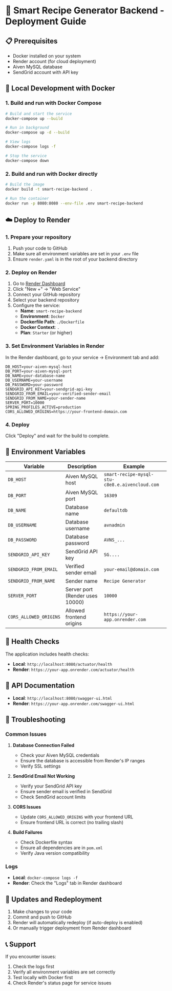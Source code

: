 # 🚀 Smart Recipe Generator Backend - Deployment Guide

## 📋 Prerequisites

- Docker installed on your system
- Render account (for cloud deployment)
- Aiven MySQL database
- SendGrid account with API key

## 🐳 Local Development with Docker

### 1. Build and run with Docker Compose
```bash
# Build and start the service
docker-compose up --build

# Run in background
docker-compose up -d --build

# View logs
docker-compose logs -f

# Stop the service
docker-compose down
```

### 2. Build and run with Docker directly
```bash
# Build the image
docker build -t smart-recipe-backend .

# Run the container
docker run -p 8080:8080 --env-file .env smart-recipe-backend
```

## ☁️ Deploy to Render

### 1. Prepare your repository
1. Push your code to GitHub
2. Make sure all environment variables are set in your `.env` file
3. Ensure `render.yaml` is in the root of your backend directory

### 2. Deploy on Render
1. Go to [Render Dashboard](https://dashboard.render.com)
2. Click "New +" → "Web Service"
3. Connect your GitHub repository
4. Select your backend repository
5. Configure the service:
   - **Name**: `smart-recipe-backend`
   - **Environment**: `Docker`
   - **Dockerfile Path**: `./Dockerfile`
   - **Docker Context**: `.`
   - **Plan**: `Starter` (or higher)

### 3. Set Environment Variables in Render
In the Render dashboard, go to your service → Environment tab and add:

```
DB_HOST=your-aiven-mysql-host
DB_PORT=your-aiven-mysql-port
DB_NAME=your-database-name
DB_USERNAME=your-username
DB_PASSWORD=your-password
SENDGRID_API_KEY=your-sendgrid-api-key
SENDGRID_FROM_EMAIL=your-verified-sender-email
SENDGRID_FROM_NAME=your-sender-name
SERVER_PORT=10000
SPRING_PROFILES_ACTIVE=production
CORS_ALLOWED_ORIGINS=https://your-frontend-domain.com
```

### 4. Deploy
Click "Deploy" and wait for the build to complete.

## 🔧 Environment Variables

| Variable | Description | Example |
|----------|-------------|---------|
| `DB_HOST` | Aiven MySQL host | `smart-recipe-mysql-stu-c8e8.e.aivencloud.com` |
| `DB_PORT` | Aiven MySQL port | `16309` |
| `DB_NAME` | Database name | `defaultdb` |
| `DB_USERNAME` | Database username | `avnadmin` |
| `DB_PASSWORD` | Database password | `AVNS_...` |
| `SENDGRID_API_KEY` | SendGrid API key | `SG....` |
| `SENDGRID_FROM_EMAIL` | Verified sender email | `your-email@domain.com` |
| `SENDGRID_FROM_NAME` | Sender name | `Recipe Generator` |
| `SERVER_PORT` | Server port (Render uses 10000) | `10000` |
| `CORS_ALLOWED_ORIGINS` | Allowed frontend origins | `https://your-app.onrender.com` |

## 🏥 Health Checks

The application includes health checks:
- **Local**: `http://localhost:8080/actuator/health`
- **Render**: `https://your-app.onrender.com/actuator/health`

## 📖 API Documentation

- **Local**: `http://localhost:8080/swagger-ui.html`
- **Render**: `https://your-app.onrender.com/swagger-ui.html`

## 🐛 Troubleshooting

### Common Issues

1. **Database Connection Failed**
   - Check your Aiven MySQL credentials
   - Ensure the database is accessible from Render's IP ranges
   - Verify SSL settings

2. **SendGrid Email Not Working**
   - Verify your SendGrid API key
   - Ensure sender email is verified in SendGrid
   - Check SendGrid account limits

3. **CORS Issues**
   - Update `CORS_ALLOWED_ORIGINS` with your frontend URL
   - Ensure frontend URL is correct (no trailing slash)

4. **Build Failures**
   - Check Dockerfile syntax
   - Ensure all dependencies are in `pom.xml`
   - Verify Java version compatibility

### Logs
- **Local**: `docker-compose logs -f`
- **Render**: Check the "Logs" tab in Render dashboard

## 🔄 Updates and Redeployment

1. Make changes to your code
2. Commit and push to GitHub
3. Render will automatically redeploy (if auto-deploy is enabled)
4. Or manually trigger deployment from Render dashboard

## 📞 Support

If you encounter issues:
1. Check the logs first
2. Verify all environment variables are set correctly
3. Test locally with Docker first
4. Check Render's status page for service issues

